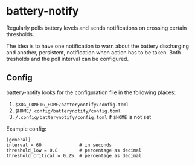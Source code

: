 # battery-notify

Regularly polls battery levels and sends notifications on crossing certain thresholds.

The idea is to have one notification to warn about the battery discharging and another, persistent, notification when action has to be taken. Both tresholds and the poll interval can be configured.

## Config

battery-notify looks for the configuration file in the following places:
1. `$XDG_CONFIG_HOME/batterynotify/config.toml`
2. `$HOME/.config/batterynotify/config.toml`
3. `/.config/batterynotify/config.toml` if `$HOME` is not set

Example config:
```
[general]
interval = 60              # in seconds
threshold_low = 0.8        # percentage as decimal
threshold_critical = 0.25  # percentage as decimal
```
